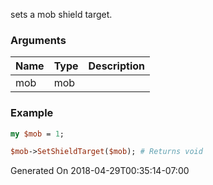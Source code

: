 sets a mob shield target.
### Arguments
**Name**|**Type**|**Description**
:---|:---|:---
mob|mob|

### Example

```perl
my $mob = 1;

$mob->SetShieldTarget($mob); # Returns void
```


Generated On 2018-04-29T00:35:14-07:00